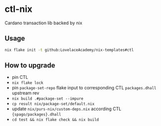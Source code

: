 # ctl-nix

Cardano transaction lib backed by nix

## Usage

```bash
nix flake init -t github:LovelaceAcademy/nix-templates#ctl
```

## How to upgrade

- pin CTL
- `nix flake lock`
- pin `package-set-repo` flake input to corresponding CTL `packages.dhall` upstream rev
- `nix build .#package-set --impure`
- `cp result nix/package-set/default.nix`
- update `nix/purs-nix/custom-deps.nix` according CTL `{spago/packages}.dhall`
- `cd test && nix flake check && nix build`
